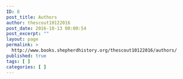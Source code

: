 ```yaml
---
ID: 8
post_title: Authors
author: thescout10122016
post_date: 2016-10-13 00:00:54
post_excerpt: ""
layout: page
permalink: >
  http://www.books.shepherdhistory.org/thescout10122016/authors/
published: true
tags: [ ]
categories: [ ]
---
```

<!-- Here be dragons.-->